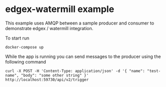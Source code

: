 # edgex-watermill example

This example uses AMQP between a sample producer and consumer to demonstrate edgex / watermill integration.

To start run 

`docker-compose up`

While the app is running you can send messages to the producer using the following command

`curl -X POST -H 'Content-Type: application/json' -d '{ "name": "test-name", "body": "some other string" }' http://localhost:59730/api/v2/trigger`